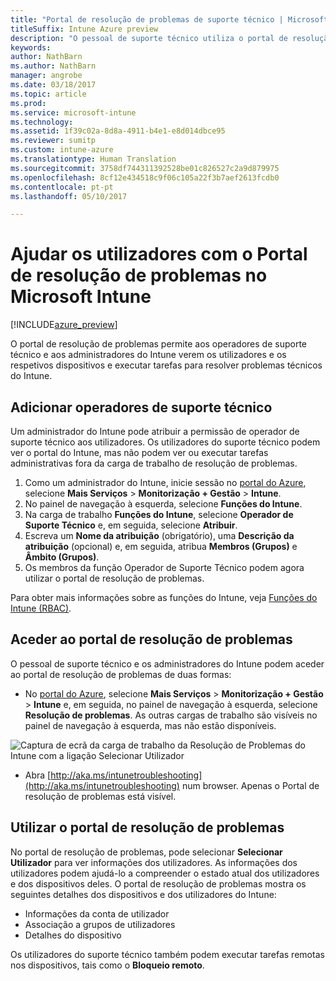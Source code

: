 ```yaml
---
title: "Portal de resolução de problemas de suporte técnico | Microsoft Docs"
titleSuffix: Intune Azure preview
description: "O pessoal de suporte técnico utiliza o portal de resolução de problemas para resolver problemas técnicos dos utilizadores"
keywords: 
author: NathBarn
ms.author: NathBarn
manager: angrobe
ms.date: 03/18/2017
ms.topic: article
ms.prod: 
ms.service: microsoft-intune
ms.technology: 
ms.assetid: 1f39c02a-8d8a-4911-b4e1-e8d014dbce95
ms.reviewer: sumitp
ms.custom: intune-azure
ms.translationtype: Human Translation
ms.sourcegitcommit: 3758df744311392528be01c826527c2a9d879975
ms.openlocfilehash: 8cf12e434518c9f06c105a22f3b7aef2613fcdb0
ms.contentlocale: pt-pt
ms.lasthandoff: 05/10/2017

---
```

# <a name="help-users-with-the-troubleshooting-portal-in-microsoft-intune"></a>Ajudar os utilizadores com o Portal de resolução de problemas no Microsoft Intune

[!INCLUDE[azure_preview](../includes/azure_preview.md)]

O portal de resolução de problemas permite aos operadores de suporte técnico e aos administradores do Intune verem os utilizadores e os respetivos dispositivos e executar tarefas para resolver problemas técnicos do Intune.

## <a name="add-help-desk-operators"></a>Adicionar operadores de suporte técnico
Um administrador do Intune pode atribuir a permissão de operador de suporte técnico aos utilizadores. Os utilizadores do suporte técnico podem ver o portal do Intune, mas não podem ver ou executar tarefas administrativas fora da carga de trabalho de resolução de problemas.

1. Como um administrador do Intune, inicie sessão no [portal do Azure](https:portal.azure.com), selecione **Mais Serviços** > **Monitorização + Gestão** > **Intune**.
2. No painel de navegação à esquerda, selecione **Funções do Intune**.
3. Na carga de trabalho **Funções do Intune**, selecione **Operador de Suporte Técnico** e, em seguida, selecione **Atribuir**.
4. Escreva um **Nome da atribuição** (obrigatório), uma **Descrição da atribuição** (opcional) e, em seguida, atribua **Membros (Grupos)** e **Âmbito (Grupos)**.
5. Os membros da função Operador de Suporte Técnico podem agora utilizar o portal de resolução de problemas.

Para obter mais informações sobre as funções do Intune, veja [Funções do Intune (RBAC)](../access-control/role-based-access-control.md).

## <a name="access-the-troubleshooting-portal"></a>Aceder ao portal de resolução de problemas

O pessoal de suporte técnico e os administradores do Intune podem aceder ao portal de resolução de problemas de duas formas:
- No [portal do Azure](https://portal.azure.com), selecione **Mais Serviços** > **Monitorização + Gestão** > **Intune** e, em seguida, no painel de navegação à esquerda, selecione **Resolução de problemas**. As outras cargas de trabalho são visíveis no painel de navegação à esquerda, mas não estão disponíveis.

![Captura de ecrã da carga de trabalho da Resolução de Problemas do Intune com a ligação Selecionar Utilizador](media/help-desk-user.png)
- Abra [http://aka.ms/intunetroubleshooting](http://aka.ms/intunetroubleshooting) num browser. Apenas o Portal de resolução de problemas está visível.

## <a name="use-the-troubleshooting-portal"></a>Utilizar o portal de resolução de problemas

No portal de resolução de problemas, pode selecionar **Selecionar Utilizador** para ver informações dos utilizadores. As informações dos utilizadores podem ajudá-lo a compreender o estado atual dos utilizadores e dos dispositivos deles. O portal de resolução de problemas mostra os seguintes detalhes dos dispositivos e dos utilizadores do Intune:
- Informações da conta de utilizador
- Associação a grupos de utilizadores
- Detalhes do dispositivo

Os utilizadores do suporte técnico também podem executar tarefas remotas nos dispositivos, tais como o **Bloqueio remoto**.

